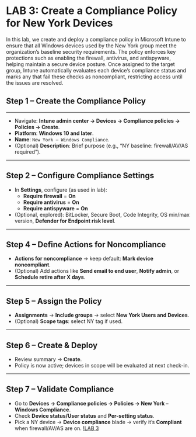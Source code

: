 # LAB 3: Create a Compliance Policy for New York Devices

In this lab, we create and deploy a compliance policy in Microsoft Intune to ensure that all Windows devices used by the New York group meet the organization’s baseline security requirements. The policy enforces key protections such as enabling the firewall, antivirus, and antispyware, helping maintain a secure device posture. Once assigned to the target group, Intune automatically evaluates each device’s compliance status and marks any that fail these checks as noncompliant, restricting access until the issues are resolved.

## **Step 1 – Create the Compliance Policy**

---

- Navigate: **Intune admin center → Devices → Compliance policies → Policies → Create**.
- **Platform**: **Windows 10 and later**.
- **Name**: `New York – Windows Compliance`.
- (Optional) **Description**: Brief purpose (e.g., “NY baseline: firewall/AV/AS required”).

---

## **Step 2 – Configure Compliance Settings**

- In **Settings**, configure (as used in lab):
    - **Require firewall** = **On**
    - **Require antivirus** = **On**
    - **Require antispyware** = **On**
- (Optional, explored): BitLocker, Secure Boot, Code Integrity, OS min/max version, **Defender for Endpoint risk level**.

---

## **Step 4 – Define Actions for Noncompliance**

- **Actions for noncompliance** → keep default: **Mark device noncompliant**.
- (Optional) Add actions like **Send email to end user**, **Notify admin**, or **Schedule retire after X days**.

---

## **Step 5 – Assign the Policy**

- **Assignments** → **Include groups** → select **New York Users and Devices**.
- (Optional) **Scope tags**: select NY tag if used.

---

## **Step 6 – Create & Deploy**

- Review summary → **Create**.
- Policy is now active; devices in scope will be evaluated at next check-in.

---

## **Step 7 – Validate Compliance**

- Go to **Devices → Compliance policies → Policies → New York – Windows Compliance**.
- Check **Device status/User status** and **Per-setting status**.
- Pick a NY device → **Device compliance** blade → verify it’s **Compliant** when firewall/AV/AS are on.
[!LAB 3](lab3.png)

